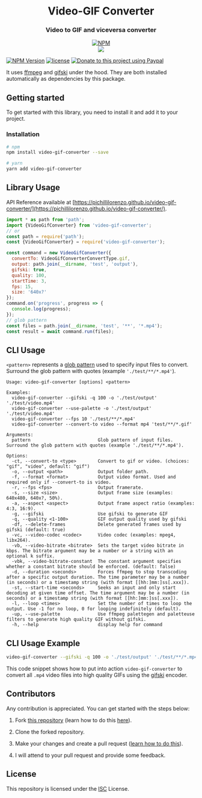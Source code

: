 <div align="center">

# Video-GIF Converter

### Video to GIF and viceversa converter

[![NPM](https://nodei.co/npm/video-gif-converter.png?compact=true)](https://nodei.co/npm/video-gif-converter/)
<br />
[![](https://img.shields.io/npm/dt/video-gif-converter.svg?style=flat-square)](https://www.npmjs.com/package/video-gif-converter)

</div>

[![NPM Version](https://badgen.net/npm/v/video-gif-converter)](https://npmjs.org/package/video-gif-converter)
[![license](https://img.shields.io/github/license/pichillilorenzo/video-gif-converter)](/LICENSE)
[![Donate to this project using Paypal](https://img.shields.io/badge/paypal-donate-yellow.svg)](https://www.paypal.me/LorenzoPichilli)

It uses [ffmpeg](https://ffmpeg.org/) and [gifski](https://github.com/ImageOptim/gifski) under the hood. They are both installed automatically as dependencies by this package.

## Getting started

To get started with this library, you need to install it and add it to your project.

### Installation

```bash
# npm
npm install video-gif-converter --save

# yarn
yarn add video-gif-converter
```

## Library Usage

API Reference available at [https://pichillilorenzo.github.io/video-gif-converter/](https://pichillilorenzo.github.io/video-gif-converter/).

```javascript
import * as path from 'path';
import {VideoGifConverter} from 'video-gif-converter';
// or
const path = require('path');
const {VideoGifConverter} = require('video-gif-converter');

const command = new VideoGifConverter({
  convertTo: VideoGifConverterConvertType.gif,
  output: path.join(__dirname, 'test', 'output'),
  gifski: true,
  quality: 100,
  startTime: 3,
  fps: 15,
  size: '640x?'
});
command.on('progress', progress => {
  console.log(progress);
});
// glob pattern
const files = path.join(__dirname, 'test', '**', '*.mp4');
const result = await command.run(files);
```

## CLI Usage

`<pattern>` represents a [glob pattern](https://www.npmjs.com/package/glob) used to specify input files to convert. Surround the glob pattern with quotes (example `'./test/**/*.mp4'`).

```
Usage: video-gif-converter [options] <pattern>

Examples: 
  video-gif-converter --gifski -q 100 -o './test/output' './test/video.mp4'
  video-gif-converter --use-palette -o './test/output' './test/video.mp4'
  video-gif-converter --fps 10 './test/**/*.mp4'
  video-gif-converter --convert-to video --format mp4 'test/**/*.gif'

Arguments:
  pattern                         Glob pattern of input files. Surround the glob pattern with quotes (example './test/**/*.mp4').

Options:
  -ct, --convert-to <type>        Convert to gif or video. (choices: "gif", "video", default: "gif")
  -o, --output <path>             Output folder path.
  -f, --format <format>           Output video format. Used and required only if --convert-to is video.
  -r, --fps <fps>                 Output framerate.
  -s, --size <size>               Output frame size (examples: 640x480, 640x?, 50%).
  -a, --aspect <aspect>           Output frame aspect ratio (examples: 4:3, 16:9).
  -g, --gifski                    Use gifski to generate GIF
  -q, --quality <1-100>           GIF output quality used by gifski
  -df, --delete-frames            Delete generated frames used by gifski (default: true)
  -vc, --video-codec <codec>      Video codec (examples: mpeg4, libx264).
  -vb, --video-bitrate <bitrate>  Sets the target video bitrate in kbps. The bitrate argument may be a number or a string with an optional k suffix.
  -vbk, --video-bitrate-constant  The constant argument specifies whether a constant bitrate should be enforced. (default: false)
  -d, --duration <seconds>        Forces ffmpeg to stop transcoding after a specific output duration. The time parameter may be a number (in seconds) or a timestamp string (with format [[hh:]mm:]ss[.xxx]).
  -st, --start-time <seconds>     Seeks an input and only start decoding at given time offset. The time argument may be a number (in seconds) or a timestamp string (with format [[hh:]mm:]ss[.xxx]).
  -l, --loop <times>              Set the number of times to loop the output. Use -1 for no loop, 0 for looping indefinitely (default).
  -up, --use-palette              Use ffmpeg palettegen and paletteuse filters to generate high quality GIF without gifski.
  -h, --help                      display help for command
```

## CLI Usage Example

```bash
video-gif-converter --gifski -q 100 -o './test/output' './test/**/*.mp4'
```

This code snippet shows how to put into action `video-gif-converter` to convert all `.mp4` video files into high quality GIFs using the [gifski](https://github.com/ImageOptim/gifski) encoder.

## Contributors

Any contribution is appreciated. You can get started with the steps below:

1. Fork [this repository](https://github.com/pichillilorenzo/video-gif-converter) (learn how to do this [here](https://help.github.com/articles/fork-a-repo)).

2. Clone the forked repository.

3. Make your changes and create a pull request ([learn how to do this](https://docs.github.com/en/github/collaborating-with-issues-and-pull-requests/creating-a-pull-request)).

4. I will attend to your pull request and provide some feedback.

## License

This repository is licensed under the [ISC](LICENSE) License.
